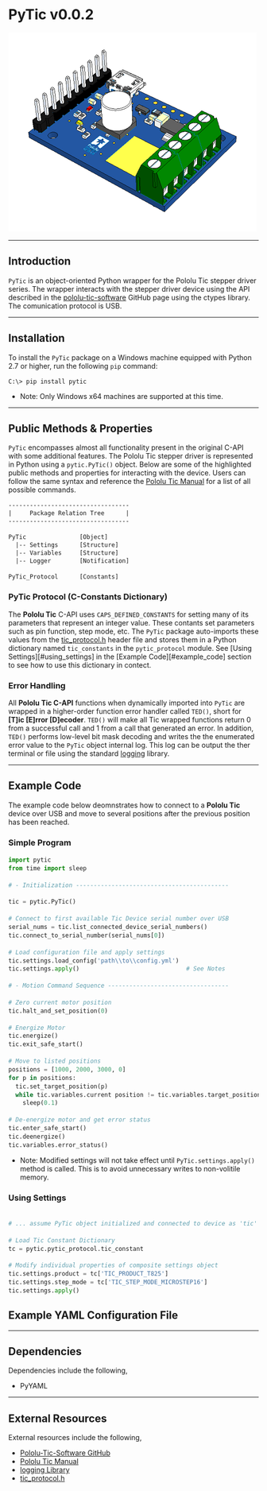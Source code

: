 <!-- Falcon Optics Readme -->
# PyTic v0.0.2   

![pololu tic](images/pololu_tic.png)

---

## Introduction

`PyTic` is an object-oriented Python wrapper for the Pololu Tic stepper driver series. The wrapper interacts with the stepper driver device using the API described in the [pololu-tic-software][pololu_tic_software] GitHub page using the ctypes library. The comunication protocol is USB.


---

## Installation

To install the `PyTic` package on a Windows machine equipped with Python 2.7 or higher, run the following `pip` command:

```console
C:\> pip install pytic
```

* Note: Only Windows x64 machines are supported at this time.

---

## Public Methods & Properties

`PyTic` encompasses almost all functionality present in the original C-API with some additional features. The Pololu Tic stepper driver is represented in Python using a `pytic.PyTic()` object. Below are some of the highlighted public methods and properties for interacting with the device. Users can follow the same syntax and reference the [Pololu Tic Manual][pololu_tic_manual] for a list of all possible commands.

```console
----------------------------------
|     Package Relation Tree      |
----------------------------------

PyTic               [Object]
  |-- Settings      [Structure]
  |-- Variables     [Structure]
  |-- Logger        [Notification]

PyTic_Protocol      [Constants]
```

### PyTic Protocol (C-Constants Dictionary)

The __Pololu Tic__ C-API uses `CAPS_DEFINED_CONSTANTS` for setting many of its parameters that represent an integer value. These contants set parameters such as pin function, step mode, etc. The `PyTic` package auto-imports these values from the [tic_protocol.h][tic_protocol_h] header file and stores them in a Python dictionary named `tic_constants` in the `pytic_protocol` module. See [Using Settings][#using_settings] in the [Example Code][#example_code] section to see how to use this dictionary in contect.

### Error Handling

All __Pololu Tic C-API__ functions when dynamically imported into `PyTic` are wrapped in a higher-order function error handler called `TED()`, short for __[T]ic [E]rror [D]ecoder__. `TED()` will make all Tic wrapped functions return 0 from a successful call and 1 from a call that generated an error. In addition, `TED()` performs low-level bit mask decoding and writes the the enumerated error value to the `PyTic` object internal log. This log can be output the ther terminal or file using the standard [logging][logging_lib] library.

---

## Example Code
<a name="example_code"></a>

The example code below deomnstrates how to connect to a __Pololu Tic__ device over USB and move to several positions after the previous position has been reached. 

### Simple Program
<a name="simple_program"></a>

```python
import pytic
from time import sleep

# - Initialization -------------------------------------------

tic = pytic.PyTic()

# Connect to first available Tic Device serial number over USB
serial_nums = tic.list_connected_device_serial_numbers()
tic.connect_to_serial_number(serial_nums[0])

# Load configuration file and apply settings
tic.settings.load_config('path\\to\\config.yml')
tic.settings.apply()                              # See Notes

# - Motion Command Sequence ----------------------------------

# Zero current motor position
tic.halt_and_set_position(0)

# Energize Motor
tic.energize()
tic.exit_safe_start()

# Move to listed positions
positions = [1000, 2000, 3000, 0]
for p in positions:
  tic.set_target_position(p)
  while tic.variables.current position != tic.variables.target_position:
    sleep(0.1)

# De-energize motor and get error status
tic.enter_safe_start()
tic.deenergize()
tic.variables.error_status()
```

* Note: Modified settings will not take effect until `PyTic.settings.apply()` method is called. This is to avoid unnecessary writes to non-volitile memory.

### Using Settings
<a name="using_settings"></a>

```python

# ... assume PyTic object initialized and connected to device as 'tic'

# Load Tic Constant Dictionary
tc = pytic.pytic_protocol.tic_constant

# Modify individual properties of composite settings object
tic.settings.product = tc['TIC_PRODUCT_T825']
tic.settings.step_mode = tc['TIC_STEP_MODE_MICROSTEP16']
tic.settings.apply()

```



## Example YAML Configuration File




---

## Dependencies

Dependencies include the following,

* PyYAML

---

## External Resources

External resources include the following,

* [Pololu-Tic-Software GitHub][pololu_tic_software]
* [Pololu Tic Manual][pololu_tic_manual]
* [logging Library][logging_lib]
* [tic_protocol.h][tic_protocol_h]

[pololu_tic_software]: https://github.com/pololu/pololu-tic-software
[pololu_tic_manual]: https://www.pololu.com/docs/0J71
[logging_lib]: https://docs.python.org/3/library/logging.html
[tic_protocol_h]: https://github.com/pololu/pololu-tic-software/blob/a75c204a2255554e21cc5351c528d930ba5d2c38/include/tic_protocol.h
